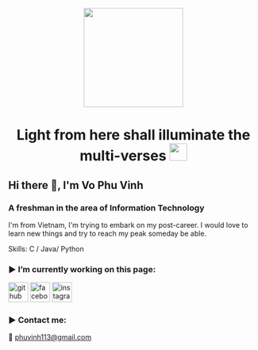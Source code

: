 <p align="center"><img class= "center" src= "https://media3.giphy.com/media/yue5RmlTYopQHShVvM/giphy.gif" width= "200"></p>

<h1 align="center">	Light from here shall illuminate the multi-verses  <img src="https://media0.giphy.com/media/uB6eLycBCOl68/giphy.gif" width="35"></h1>

## Hi there 👋, I'm Vo Phu Vinh
### A freshman in the area of Information Technology
I'm from Vietnam, I'm trying to embark on my post-career. I would love to learn new things and try to reach my peak someday be able.


Skills: C / Java/ Python

### :arrow_forward: I’m currently working on this page:

[<img src='https://cdn.jsdelivr.net/npm/simple-icons@3.0.1/icons/github.svg' alt='github' height='40'>](https://github.com/Killasneverdie)  [<img src='https://cdn.jsdelivr.net/npm/simple-icons@3.0.1/icons/facebook.svg' alt='facebook' height='40'>](https://www.facebook.com/vinh.vophu.1)  [<img src='https://cdn.jsdelivr.net/npm/simple-icons@3.0.1/icons/instagram.svg' alt='instagram' height='40'>](https://www.instagram.com/vophu_v/)  

### :arrow_forward: Contact me:
:email: phuvinh113@gmail.com



